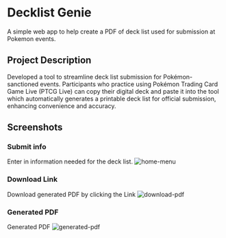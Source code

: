 # Decklist Genie
A simple web app to help create a PDF of deck list used for submission at Pokemon events.

## Project Description
Developed a tool to streamline deck list submission for Pokémon-sanctioned events. Participants who practice using Pokémon Trading Card Game Live (PTCG Live) can copy their digital deck and paste it into the tool which automatically generates a printable deck list for official submission, enhancing convenience and accuracy.


## Screenshots
### Submit info
Enter in information needed for the deck list.
![home-menu](public/img/app-screenshot-1.png)

### Download Link
Download generated PDF by clicking the Link
![download-pdf](public/img/app-screenshot-2.png)

### Generated PDF
Generated PDF
![generated-pdf](public/img/app-screenshot-3.png)
